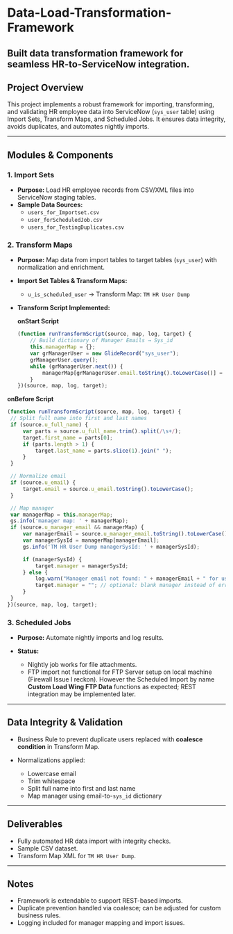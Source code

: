 # Data-Load-Transformation-Framework
Built data transformation framework for seamless HR-to-ServiceNow integration.
---

## Project Overview

This project implements a robust framework for importing, transforming, and validating HR employee data into ServiceNow (`sys_user` table) using Import Sets, Transform Maps, and Scheduled Jobs. It ensures data integrity, avoids duplicates, and automates nightly imports.

---

## Modules & Components

### 1. Import Sets
- **Purpose:** Load HR employee records from CSV/XML files into ServiceNow staging tables.
- **Sample Data Sources:**
  - `users_for_Importset.csv`
  - `user_forScheduledJob.csv`
  - `users_for_TestingDuplicates.csv`

### 2. Transform Maps
- **Purpose:** Map data from import tables to target tables (`sys_user`) with normalization and enrichment.
- **Import Set Tables & Transform Maps:**
  - `u_is_scheduled_user` → Transform Map: `TM HR User Dump`
  
- **Transform Script Implemented:**
  
  **onStart Script**
  ```javascript
  (function runTransformScript(source, map, log, target) {
      // Build dictionary of Manager Emails → Sys_id
      this.managerMap = {};
      var grManagerUser = new GlideRecord("sys_user");
      grManagerUser.query();
      while (grManagerUser.next()) {
          managerMap[grManagerUser.email.toString().toLowerCase()] = grManagerUser.sys_id.toString();
      }
  })(source, map, log, target);


 **onBefore Script**
   ```javascript
  (function runTransformScript(source, map, log, target) {
    // Split full name into first and last names
    if (source.u_full_name) {
        var parts = source.u_full_name.trim().split(/\s+/);
        target.first_name = parts[0];
        if (parts.length > 1) {
            target.last_name = parts.slice(1).join(" ");
        }
    }

    // Normalize email
    if (source.u_email) {
        target.email = source.u_email.toString().toLowerCase();
    }

    // Map manager
    var managerMap = this.managerMap;
    gs.info('manager map: ' + managerMap);
    if (source.u_manager_email && managerMap) {
        var managerEmail = source.u_manager_email.toString().toLowerCase();
        var managerSysId = managerMap[managerEmail];
        gs.info('TM HR User Dump managerSysId: ' + managerSysId);

        if (managerSysId) {
            target.manager = managerSysId;
        } else {
            log.warn("Manager email not found: " + managerEmail + " for user " + source.u_full_name);
            target.manager = ""; // optional: blank manager instead of error
        }
    }
})(source, map, log, target);
```
### 3. Scheduled Jobs

* **Purpose:** Automate nightly imports and log results.
* **Status:**

  * Nightly job works for file attachments.
  * FTP import not functional for FTP Server setup on local machine (Firewall Issue I reckon). However the Scheduled Import by name **Custom Load Wing FTP Data** functions as expected; REST integration may be implemented later.

---

## Data Integrity & Validation

* Business Rule to prevent duplicate users replaced with **coalesce condition** in Transform Map.
* Normalizations applied:

  * Lowercase email
  * Trim whitespace
  * Split full name into first and last name
  * Map manager using email-to-`sys_id` dictionary

---

## Deliverables

* Fully automated HR data import with integrity checks.
* Sample CSV dataset.
* Transform Map XML for `TM HR User Dump`.

---

## Notes

* Framework is extendable to support REST-based imports.
* Duplicate prevention handled via coalesce; can be adjusted for custom business rules.
* Logging included for manager mapping and import issues.

```
